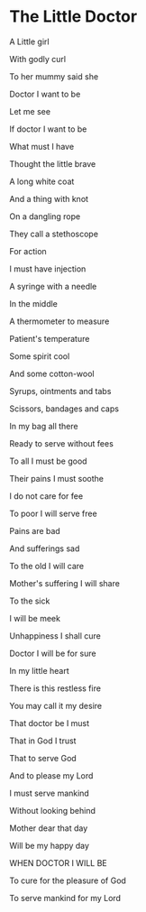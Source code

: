 The Little Doctor
=================

A Little girl

With godly curl

To her mummy said she

Doctor I want to be

Let me see

If doctor I want to be

What must I have

Thought the little brave

A long white coat

And a thing with knot

On a dangling rope

They call a stethoscope

For action

I must have injection

A syringe with a needle

In the middle

A thermometer to measure

Patient's temperature

Some spirit cool

And some cotton-wool

Syrups, ointments and tabs

Scissors, bandages and caps

In my bag all there

Ready to serve without fees

To all I must be good

Their pains I must soothe

I do not care for fee

To poor I will serve free

Pains are bad

And sufferings sad

To the old I will care

Mother's suffering I will share

To the sick

I will be meek

Unhappiness I shall cure

Doctor I will be for sure

In my little heart

There is this restless fire

You may call it my desire

That doctor be I must

That in God I trust

That to serve God

And to please my Lord

I must serve mankind

Without looking behind

Mother dear that day

Will be my happy day

WHEN DOCTOR I WILL BE

To cure for the pleasure of God

To serve mankind for my Lord


